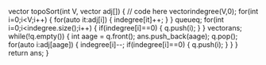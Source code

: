 vector<int> topoSort(int V, vector<int> adj[]) 
	{
	    // code here
	    vector<int>indegree(V,0);
	    for(int i=0;i<V;i++)
	    {
	        for(auto it:adj[i])
	        {
	            indegree[it]++;
	        }
	    }
	    queue<int>q;
	    for(int i=0;i<indegree.size();i++)
	    {
	        if(indegree[i]==0)
	        {
	            q.push(i);
	        }
	    }
	    vector<int>ans;
	    while(!q.empty())
	    {
	        int aage = q.front();
	        ans.push_back(aage);
	        q.pop();
	        for(auto i:adj[aage])
	        {
	            indegree[i]--;
	            if(indegree[i]==0)
	            {
	                q.push(i);
	            }
	        }
	    }
	    return ans;
	}